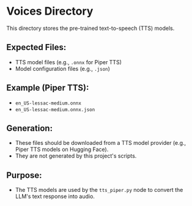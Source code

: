 # Voices Directory

This directory stores the pre-trained text-to-speech (TTS) models.

## Expected Files:
- TTS model files (e.g., `.onnx` for Piper TTS)
- Model configuration files (e.g., `.json`)

## Example (Piper TTS):
- `en_US-lessac-medium.onnx`
- `en_US-lessac-medium.onnx.json`

## Generation:
- These files should be downloaded from a TTS model provider (e.g., Piper TTS models on Hugging Face).
- They are not generated by this project's scripts.

## Purpose:
- The TTS models are used by the `tts_piper.py` node to convert the LLM's text response into audio.

